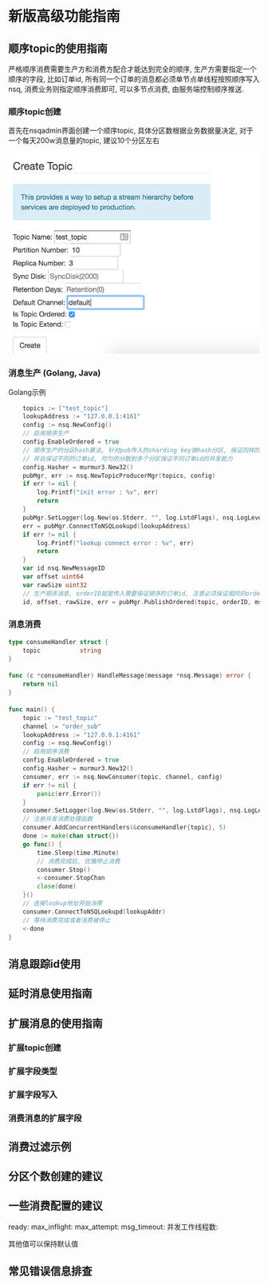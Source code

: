 # 新版高级功能指南

## 顺序topic的使用指南
严格顺序消费需要生产方和消费方配合才能达到完全的顺序, 生产方需要指定一个顺序的字段, 比如订单id, 所有同一个订单的消息都必须单节点单线程按照顺序写入nsq, 消费业务则指定顺序消费即可, 可以多节点消费, 由服务端控制顺序推送.

### 顺序topic创建
首先在nsqadmin界面创建一个顺序topic, 具体分区数根据业务数据量决定, 对于一个每天200w消息量的topic, 建议10个分区左右

![topic create](resources/ordered_topic_create.png)

### 消息生产 (Golang, Java)
Golang示例

```Go
    topics := ["test_topic"]
    lookupAddress := "127.0.0.1:4161"
    config := nsq.NewConfig()
    // 启用顺序生产
    config.EnableOrdered = true
    // 顺序生产的分区hash算法, 针对pub传入的sharding key做hash分区, 保证同样的订单id落到同一个分区保证顺序,
    // 并且保证不同的订单id, 均匀的分散到多个分区保证不同订单id的并发能力
	config.Hasher = murmur3.New32()
	pubMgr, err := nsq.NewTopicProducerMgr(topics, config)
	if err != nil {
		log.Printf("init error : %v", err)
		return
	}
	pubMgr.SetLogger(log.New(os.Stderr, "", log.LstdFlags), nsq.LogLevelInfo)
	err = pubMgr.ConnectToNSQLookupd(lookupAddress)
	if err != nil {
		log.Printf("lookup connect error : %v", err)
		return
	}
	var id nsq.NewMessageID
	var offset uint64
	var rawSize uint32
    // 生产顺序消息, orderID就是传入需要保证顺序的订单id, 注意必须保证相同的orderID不会产生并发写入
	id, offset, rawSize, err = pubMgr.PublishOrdered(topic, orderID, msg)
```

### 消息消费

```Go
type consumeHandler struct {
	topic           string
}

func (c *consumeHandler) HandleMessage(message *nsq.Message) error {
	return nil
}

func main() {
    topic := "test_topic"
    channel := "order_sub"
    lookupAddress := "127.0.0.1:4161"
    config := nsq.NewConfig()
    // 启用顺序消费
    config.EnableOrdered = true
	config.Hasher = murmur3.New32()
	consumer, err := nsq.NewConsumer(topic, channel, config)
	if err != nil {
		panic(err.Error())
	}
    consumer.SetLogger(log.New(os.Stderr, "", log.LstdFlags), nsq.LogLevelInfo)
    // 注册并发消费处理函数
	consumer.AddConcurrentHandlers(&consumeHandler{topic}, 5)
	done := make(chan struct{})
	go func() {
        time.Sleep(time.Minute)
        // 消费完成后, 优雅停止消费
		consumer.Stop()
		<-consumer.StopChan
		close(done)
    }()
    // 连接lookup地址开始消费
    consumer.ConnectToNSQLookupd(lookupAddr)
    // 等待消费完成或者消费被停止
    <-done
}
```

## 消息跟踪id使用

## 延时消息使用指南

## 扩展消息的使用指南

### 扩展topic创建
### 扩展字段类型
### 扩展字段写入
### 消费消息的扩展字段

## 消费过滤示例

## 分区个数创建的建议

## 一些消费配置的建议

ready:
max_inflight:
max_attempt:
msg_timeout:
并发工作线程数:

其他值可以保持默认值

## 常见错误信息排查
